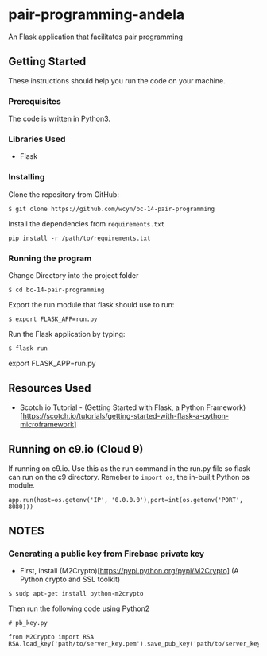 # pair-programming-andela
An Flask application that facilitates pair programming

## Getting Started
These instructions should help you run the code on your machine.

### Prerequisites
The code is written in Python3.

### Libraries Used
- Flask


### Installing

Clone the repository from GitHub:
```
$ git clone https://github.com/wcyn/bc-14-pair-programming
```

Install the dependencies from `requirements.txt`
```
pip install -r /path/to/requirements.txt
```

### Running the program
Change Directory into the project folder
```
$ cd bc-14-pair-programming
```

Export the run module that flask should use to run:
```
$ export FLASK_APP=run.py
```

Run the Flask application by typing:
```
$ flask run
```


export FLASK_APP=run.py

## Resources Used
- Scotch.io Tutorial - (Getting Started with Flask, a Python Framework)[https://scotch.io/tutorials/getting-started-with-flask-a-python-microframework]


## Running on c9.io (Cloud 9)
If running on c9.io.  Use this as the run command in the run.py file so flask can run
on the c9 directory.
Remeber to `import os`, the in-buil;t Python os module.
```
app.run(host=os.getenv('IP', '0.0.0.0'),port=int(os.getenv('PORT', 8080)))
```

## NOTES

### Generating a public key from Firebase private key
- First, install (M2Crypto)[https://pypi.python.org/pypi/M2Crypto] (A Python crypto and SSL toolkit)
```
$ sudp apt-get install python-m2crypto
```

Then run the following code using Python2

```
# pb_key.py

from M2Crypto import RSA
RSA.load_key('path/to/server_key.pem').save_pub_key('path/to/server_key.pub')
```
